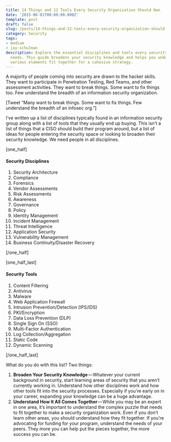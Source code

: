```yaml
---
title: 14 Things and 12 Tools Every Security Organization Should Own
date: '2015-06-01T00:00:00.000Z'
template: post
draft: false
slug: /posts/14-things-and-12-tools-every-security-organization-should-own
category: Security
tags:
- medium
- jay-schulman
description: Explore the essential disciplines and tools every security organization
  needs. This guide broadens your security knowledge and helps you understand how
  various elements fit together for a cohesive strategy.
---
```

A majority of people coming into security are drawn to the hacker skills. They want to participate in Penetration Testing, Red Teams, and other assessment activities. They want to break things. Some want to fix things too. Few understand the breadth of an information security organization.

[Tweet “Many want to break things. Some want to fix things. Few understand the breadth of an infosec org.”]

I’ve written up a list of disciplines typically found in an information security group along with a list of tools that they usually end up buying. This isn’t a list of things that a CISO should build their program around, but a list of ideas for people entering the security space or looking to broaden their security knowledge. We need people in all disciplines.

[one_half]

#### Security Disciplines

1. Security Architecture
2. Compliance
3. Forensics
4. Vendor Assessments
5. Risk Assessments
6. Awareness
7. Governance
8. Policy
9. Identity Management
10. Incident Management
11. Threat Intelligence
12. Application Security
13. Vulnerability Management
14. Business Continuity/Disaster Recovery

[/one_half]

[one_half_last]

#### Security Tools

1. Content Filtering
2. Antivirus
3. Malware
4. Web Application Firewall
5. Intrusion Prevention/Detection (IPS/IDS)
6. PKI/Encryption
7. Data Loss Prevention (DLP)
8. Single Sign On (SSO)
9. Multi-Factor Authentication
10. Log Collection/Aggregation
11. Static Code
12. Dynamic Scanning

[/one_half_last]

What do you do with this list? Two things:

1. **Broaden Your Security Knowledge** — Whatever your current background in security, start learning areas of security that you aren’t currently working in. Understand how other disciplines work and how other tools fit into the security processes. Especially if you’re early on in your career, expanding your knowledge can be a huge advantage.
2. **Understand How It All Comes Together** — While you may be an expert in one area, it’s important to understand the complex puzzle that needs to fit together to make a security organization work. Even if you don’t learn other areas, you should understand how they fit together. If you’re advocating for funding for your program, understand the needs of your peers. They more you can help put the pieces together, the more success you can be.